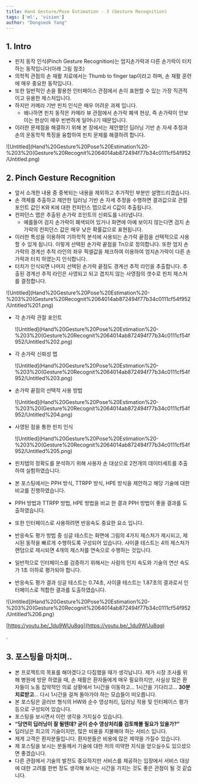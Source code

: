 ```yaml
---
title: Hand Gesture/Pose Estimation - 3 (Gesture Recognition)
tags: ['ml', 'vision']
author: "Dongseok Yang"
---
```


## 1. Intro

- 핀치 동작 인식(Pinch Gesture Recognition)는 엄지손가락과 다른 손가락이 터치하는 동작입니다(아래 그림 참조)
- 의학적 관점의 손 재활 치료에서는 Thumb to finger tap이라고 하며, 손 재활 훈련에 매우 중요한 동작입니다.
- 또한 일반적인 손을 활용한 인터페이스 관점에서 손이 표현할 수 있는 가장 직관적이고 유용한 제스처입니다.
- 하지만 카메라 기반 핀치 인식은 매우 어려운 과제 입니다.
    - 왜나하면 핀치 동작은 카메라 뷰 관점에서 손가락 폐색 현상, 즉 손가락이 안보이는 현상이 매우 빈번하게 일어나기 때문입니다.
- 이러한 문제점을 해결하기 위해 본 장에서는 제안했던 딥러닝 기반 손 자세 추정과 손의 운동학적 특징을 융합하여 핀치 문제를 해결하려 합니다.

![Untitled](Hand%20Gesture%20Pose%20Estimation%20-%203%20(Gesture%20Recognit%2064014ab872494f77b34c0111cf54f952/Untitled.png)

## 2. Pinch Gesture Recognition

- 앞서 소개한 내용 중 중복되는 내용을 제외하고 추가적인 부분만 설명드리겠습니다.
- 손 객체를 추출하고 제안한 딥러닝 기반 손 자세 추정을 수행하면 결과값으로 관절 포인트 값인 K와 K에 대한 컨피턴스 맵으로서 C값이 추출됩니다.
- 컨피던스 맵은 추출된 손가락 조인트의 신뢰도를 나타냅니다.
    - 예를들어 검지 손가락이 폐색되어 있거나 화면에 아예 보이지 않는다면 검지 손가락의 컨피던스 값은 매우 낮은 확률값으로 표현됩니다.
- 이러한 특성을 이용하여 기하학적 분석에 사용되는 손가락 끝점을 선택적으로 사용할 수 있게 됩니다. 이렇게 선택된 손가락 끝점을 Tn으로 정의합니다. 또한 엄지 손가락의 경계선 추적 라인의 좌우 픽셀값을 체크하여 이용하여 엄지손가락이 다른 손가락과 터치 하였는지 인식합니다.
- 터치가 인식되면 나머지 선택된 손가락 끝점도 경계선 추적 라인을 추출합니다. 추출된 경계선 추적 라인은 사영되고 되고 겹치지 않는 사영점의 갯수로 핀치 제스처를 결정합니다.

![Untitled](Hand%20Gesture%20Pose%20Estimation%20-%203%20(Gesture%20Recognit%2064014ab872494f77b34c0111cf54f952/Untitled%201.png)

- 각 손가락 관절 포인트
    
    ![Untitled](Hand%20Gesture%20Pose%20Estimation%20-%203%20(Gesture%20Recognit%2064014ab872494f77b34c0111cf54f952/Untitled%202.png)
    
- 각 손가락 신뢰성 맵
    
    ![Untitled](Hand%20Gesture%20Pose%20Estimation%20-%203%20(Gesture%20Recognit%2064014ab872494f77b34c0111cf54f952/Untitled%203.png)
    
- 손가락 끝점의 선택적 사용 방법
    
    ![Untitled](Hand%20Gesture%20Pose%20Estimation%20-%203%20(Gesture%20Recognit%2064014ab872494f77b34c0111cf54f952/Untitled%204.png)
    
- 사영된 점을 통한 핀치 인식
    
    ![Untitled](Hand%20Gesture%20Pose%20Estimation%20-%203%20(Gesture%20Recognit%2064014ab872494f77b34c0111cf54f952/Untitled%205.png)
    
- 핀치탭의 정확도를 분석하기 위해 사용자 손 대상으로 2천개의 데이터세트를 추출하여 실험하였습니다.
- 본 포스팅에서는 PPH 방식, TTRPP 방식, HPE 방식을 제안하고 해당 기술에 대한 비교를 진행하였습니다.
- PPH 방법과  TTRPP 방법, HPE 방법을 비교 한 결과 PPH 방법이 좋을 결과를 도출하였습니다.
- 또한 인터페이스로 사용하려면 반응속도 중요한 요소 입니다.
- 반응속도 평가 방법 중 싱글 테스트는 화면에 그림의 4가지 제스처가 제시되고, 제시된 동작을 빠르게 수행하도록 구성되어 있습니다. 사이클 테스트는 4의 제스처가 랜덤으로 제시되면 4개의 제스처를 연속으로 수행하는 것입니다.
- 일반적으로 인터페이스를 검증하기 위해서는 사람의 인지 속도와 기술의 연산 속도가 1초 이하로 평가되야 합니다.
- 반응속도 평가 결과 싱글 테스트는 0.74초, 사이클 테스트는 1.87초의 결과로서 인터페이스로 적합한 결과를 도출하였습니다.

![Untitled](Hand%20Gesture%20Pose%20Estimation%20-%203%20(Gesture%20Recognit%2064014ab872494f77b34c0111cf54f952/Untitled%206.png)

[https://youtu.be/_1du9WUu8qg](https://youtu.be/_1du9WUu8qg)

.

## 3. 포스팅을 마치며..

- 본 프로젝트의 목표를 해야겠다고 다짐했을 때가 생각납니다. 제가 시장 조사를 위해 병원에 방문 하였을 때, 손 재활은 환자들에게 매우 필요하지만, 사실상 많은 환자들이 노동 집약적인 의료 상황에서 1시간을 이동하고... 1시간을 기다리고... **30분 치료받고**... 다시 1시간을 걸쳐 돌아가야 하는 모습들이 떠오릅니다.
- 본 포스팅은 글러브 형식의 HW와 순수 영상처리, 딥러닝 적용 및 인터페이스 평가 등으로 구성되어 있습니다.
- 포스팅을 보시면서 이런 생각을 가지실수 있습니다.
- **“당연히 딥러닝이 잘 될텐데? 굳이 순수 영상처리를 검토해볼 필요가 있을가?”**
- 딥러닝은 최고의 기술이지만, 많은 비용을 지불해야 하는 서비스 입니다.
- 제게 고객은 환자분들입니다. 환자분들은 비용에 많은 제약을 가질수 있습니다.
- 제 포스팅을 보시는 분들께서 기술에 대한 저의 미약한 지식을 얻으실수도 있으셨으면 좋겠습니다.
- 다른 관점에서 기술의 발전도 중요하지만 서비스를 제공하는 입장에서 서비스 대상에 대한 고려를 한번 정도 생각해 보시는 시간을 가지는 것도 좋은 관점이 될 것 같습니다.